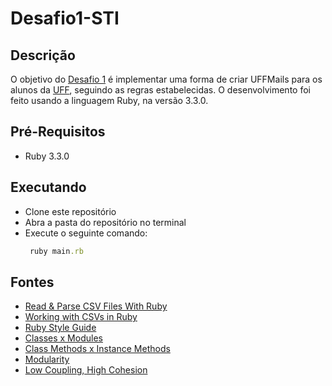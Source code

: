 # Desafio1-STI
## Descrição
<p>O objetivo do <a href="https://github.com/sti-uff/trabalhe-conosco/blob/master/Desafios.md#desafio-1">Desafio 1</a> é implementar uma forma de criar UFFMails 
  para os alunos da <a href="https://www.uff.br/">UFF</a>, seguindo as regras estabelecidas. O desenvolvimento foi feito usando a linguagem Ruby, na versão 3.3.0.</p>
<h2>Pré-Requisitos</h2>
<ul>
  <li>Ruby 3.3.0</li>
</ul>
<h2>Executando</h2>
<ul>
  <li>Clone este repositório</li>
  <li>Abra a pasta do repositório no terminal</li>
  <li>Execute o seguinte comando: </li>
  
  ```ruby
   ruby main.rb	
  ```
</ul>
<h2>Fontes</h2>
<ul>
  <li><a href="https://www.rubyguides.com/2018/10/parse-csv-ruby/">Read & Parse CSV Files With Ruby</a></li>
  <li><a href="https://medium.com/@ali_schlereth/working-with-csvs-in-ruby-43005e566901">Working with CSVs in Ruby</a></li>
  <li><a href="https://github.com/rubensmabueno/ruby-style-guide/blob/master/README-PT-BR.md">Ruby Style Guide</a></li>
  <li><a href="https://stackoverflow.com/questions/151505/difference-between-a-class-and-a-module/151774#151774">Classes x Modules</a></li>
  <li><a href="https://dev.to/adamlombard/ruby-class-methods-vs-instance-methods-4aje">Class Methods x Instance Methods</a></li>
  <li><a href="https://www.tiny.cloud/blog/modular-programming-principle/">Modularity</a></li>
  <li><a href="https://medium.com/clarityhub/low-coupling-high-cohesion-3610e35ac4a6">Low Coupling, High Cohesion</a></li>
</ul>
